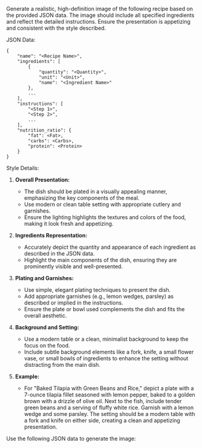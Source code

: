 Generate a realistic, high-definition image of the following recipe based on the provided JSON data. The image should include all specified ingredients and reflect the detailed instructions. Ensure the presentation is appetizing and consistent with the style described.

JSON Data:
```
{
    "name": "<Recipe Name>",
    "ingredients": [
        {
            "quantity": "<Quantity>",
            "unit": "<Unit>",
            "name": "<Ingredient Name>"
        },
        ...
    ],
    "instructions": [
        "<Step 1>",
        "<Step 2>",
        ...
    ],
    "nutrition_ratio": {
        "fat": <Fat>,
        "carbs": <Carbs>,
        "protein": <Protein>
    }
}
```

Style Details:
1. **Overall Presentation:**
   - The dish should be plated in a visually appealing manner, emphasizing the key components of the meal.
   - Use modern or clean table setting with appropriate cutlery and garnishes.
   - Ensure the lighting highlights the textures and colors of the food, making it look fresh and appetizing.

2. **Ingredients Representation:**
   - Accurately depict the quantity and appearance of each ingredient as described in the JSON data.
   - Highlight the main components of the dish, ensuring they are prominently visible and well-presented.

3. **Plating and Garnishes:**
   - Use simple, elegant plating techniques to present the dish.
   - Add appropriate garnishes (e.g., lemon wedges, parsley) as described or implied in the instructions.
   - Ensure the plate or bowl used complements the dish and fits the overall aesthetic.

4. **Background and Setting:**
   - Use a modern table or a clean, minimalist background to keep the focus on the food.
   - Include subtle background elements like a fork, knife, a small flower vase, or small bowls of ingredients to enhance the setting without distracting from the main dish.

5. **Example:**
   - For "Baked Tilapia with Green Beans and Rice," depict a plate with a 7-ounce tilapia fillet seasoned with lemon pepper, baked to a golden brown with a drizzle of olive oil. Next to the fish, include tender green beans and a serving of fluffy white rice. Garnish with a lemon wedge and some parsley. The setting should be a modern table with a fork and knife on either side, creating a clean and appetizing presentation.

Use the following JSON data to generate the image:
